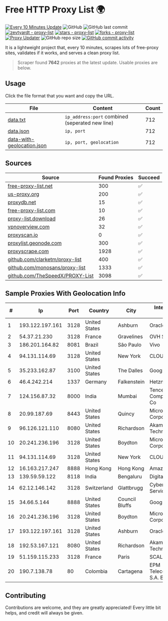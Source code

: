 
# Free HTTP Proxy List 🌍

[![Every 10 Minutes Update](https://github.com/mertguvencli/http-proxy-list/actions/workflows/main.yml/badge.svg?branch=main)](https://github.com/mertguvencli/http-proxy-list/actions/workflows/main.yml)
![GitHub](https://img.shields.io/github/license/mertguvencli/http-proxy-list)
![GitHub last commit](https://img.shields.io/github/last-commit/mertguvencli/http-proxy-list)
[![zevtyardt - proxy-list](https://img.shields.io/static/v1?label=zevtyardt&message=proxy-list&color=blue&logo=github)](https://github.com/zevtyardt/proxy-list "Go to GitHub repo")
[![stars - proxy-list](https://img.shields.io/github/stars/zevtyardt/proxy-list?style=social)](https://github.com/zevtyardt/proxy-list)
[![forks - proxy-list](https://img.shields.io/github/forks/zevtyardt/proxy-list?style=social)](https://github.com/zevtyardt/proxy-list)
[![Proxy Updater](https://github.com/zevtyardt/proxy-list/workflows/Proxy%20Updater/badge.svg)](https://github.com/zevtyardt/proxy-list/actions?query=workflow:"Proxy+Updater")
![GitHub repo size](https://img.shields.io/github/repo-size/zevtyardt/proxy-list)
[![GitHub commit activity](https://img.shields.io/github/commit-activity/m/zevtyardt/proxy-list?logo=commits)](https://github.com/zevtyardt/proxy-list/commits/main)

It is a lightweight project that, every 10 minutes, scrapes lots of free-proxy sites, validates if it works, and serves a clean proxy list.

> Scraper found **7642** proxies at the latest update. Usable proxies are below.

## Usage

Click the file format that you want and copy the URL.

|File|Content|Count|
|----|-------|-----|
|[data.txt](https://raw.githubusercontent.com/mertguvencli/http-proxy-list/main/proxy-list/data.txt)|`ip_address:port` combined (seperated new line)|712|
|[data.json](https://raw.githubusercontent.com/mertguvencli/http-proxy-list/main/proxy-list/data.json)|`ip, port`|712|
|[data-with-geolocation.json](https://raw.githubusercontent.com/mertguvencli/http-proxy-list/main/proxy-list/data-with-geolocation.json)|`ip, port, geolocation`|712|

## Sources

|Source|Found Proxies|Succeed|
|------|-------------|-------|
|[free-proxy-list.net](https://free-proxy-list.net)|300|✅|
|[us-proxy.org](https://www.us-proxy.org)|200|✅|
|[proxydb.net](http://proxydb.net)|15|✅|
|[free-proxy-list.com](https://free-proxy-list.com/?page=&port=&type%5B%5D=http&type%5B%5D=https&up_time=0&search=Search)|10|✅|
|[proxy-list.download](https://www.proxy-list.download/HTTP)|26|✅|
|[vpnoverview.com](https://vpnoverview.com/privacy/anonymous-browsing/free-proxy-servers)|32|✅|
|[proxyscan.io](https://www.proxyscan.io)|0|✅|
|[proxylist.geonode.com](https://proxylist.geonode.com/api/proxy-list?limit=300&page=1&sort_by=lastChecked&sort_type=desc&protocols=http,https)|300|✅|
|[proxyscrape.com](https://api.proxyscrape.com/v2/?request=displayproxies&protocol=http&timeout=10000&country=all&ssl=all&anonymity=all)|1928|✅|
|[github.com/clarketm/proxy-list](https://raw.githubusercontent.com/clarketm/proxy-list/master/proxy-list-raw.txt)|400|✅|
|[github.com/monosans/proxy-list](https://raw.githubusercontent.com/monosans/proxy-list/main/proxies/http.txt)|1333|✅|
|[github.com/TheSpeedX/PROXY-List](https://raw.githubusercontent.com/TheSpeedX/PROXY-List/master/http.txt)|3098|✅|


## Sample Proxies With Geolocation Info

|#|Ip|Port|Country|City|Internet Service Provider|
|-|--|----|-------|----|-------------------------|
|1|193.122.197.161|3128|United States|Ashburn|Oracle Corporation|
|2|54.37.21.230|3128|France|Gravelines|OVH SAS|
|3|186.201.164.82|8081|Brazil|São Paulo|Vivo|
|4|94.131.114.69|3128|United States|New York|CLOUD LEASE Ltd|
|5|35.233.162.87|3100|United States|The Dalles|Google LLC|
|6|46.4.242.214|1337|Germany|Falkenstein|Hetzner|
|7|124.156.87.32|8000|India|Mumbai|Tencent Cloud Computing (Beijing) Co|
|8|20.99.187.69|8443|United States|Quincy|Microsoft Corporation|
|9|96.126.121.110|8080|United States|Richardson|Akamai Technologies, Inc.|
|10|20.241.236.196|3128|United States|Boydton|Microsoft Corporation|
|11|94.131.114.69|3128|United States|New York|CLOUD LEASE Ltd|
|12|16.163.217.247|8888|Hong Kong|Hong Kong|Amazon.com|
|13|139.59.59.122|8118|India|Bengaluru|DigitalOcean|
|14|62.12.146.142|3128|Switzerland|Glattbrugg|Cyberlink Internet Services AG|
|15|34.66.5.144|8888|United States|Council Bluffs|Google LLC|
|16|20.241.236.196|3128|United States|Boydton|Microsoft Corporation|
|17|193.122.197.161|3128|United States|Ashburn|Oracle Corporation|
|18|192.53.167.121|8080|United States|Richardson|Akamai Technologies, Inc.|
|19|51.159.115.233|3128|France|Paris|SCALEWAY|
|20|190.7.138.78|80|Colombia|Cartagena|EPM Telecomunicaciones S.A. E.S.P.|



## Contributing

Contributions are welcome, and they are greatly appreciated! Every
little bit helps, and credit will always be given.

